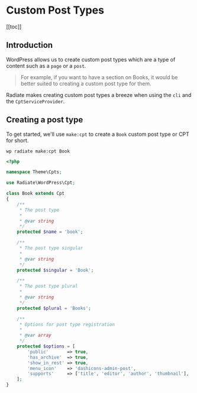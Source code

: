# Custom Post Types

[[toc]]

## Introduction

WordPress allows us to create custom post types which are a type of content such as a `page` or a `post`.

> For example, if you want to have a section on Books, it would be better suited to creating a custom post type for them.

Radiate makes creating custom post types a breeze when using the `cli` and the `CptServiceProvider`.

## Creating a post type

To get started, we'll use `make:cpt` to create a `Book` custom post type or CPT for short.

```
wp radiate make:cpt Book
```

```php
<?php

namespace Theme\Cpts;

use Radiate\WordPress\Cpt;

class Book extends Cpt
{
    /**
     * The post type
     *
     * @var string
     */
    protected $name = 'book';

    /**
     * The post type singular
     *
     * @var string
     */
    protected $singular = 'Book';

    /**
     * The post type plural
     *
     * @var string
     */
    protected $plural = 'Books';

    /**
     * Options for post type registration
     *
     * @var array
     */
    protected $options = [
        'public'       => true,
        'has_archive'  => true,
        'show_in_rest' => true,
        'menu_icon'    => 'dashicons-admin-post',
        'supports'     => ['title', 'editor', 'author', 'thumbnail'],
    ];
}
```
